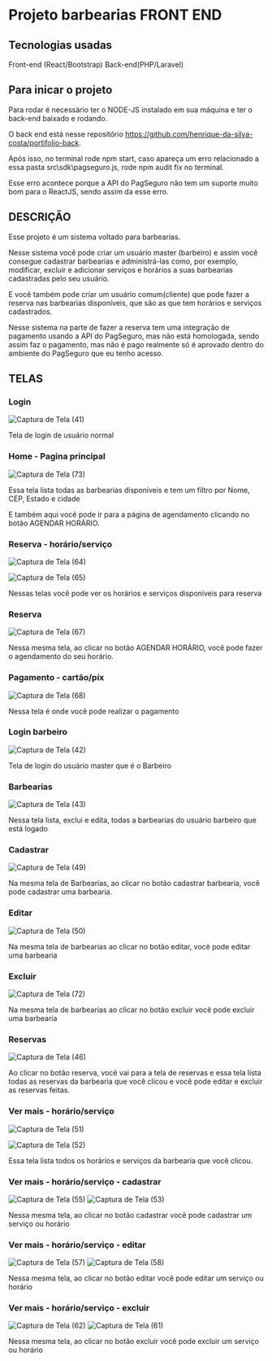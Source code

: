 
# Projeto barbearias FRONT END

## Tecnologias usadas

Front-end (React/Bootstrap)
Back-end(PHP/Laravel)

## Para inicar o projeto

Para rodar é necessário ter o NODE-JS instalado em sua máquina e ter o back-end baixado e rodando.

O back end está nesse repositório https://github.com/henrique-da-silva-costa/portifolio-back.

Após isso, no terminal rode npm start, caso apareça um erro relacionado a essa pasta src\sdk\pagseguro.js, rode npm audit fix no terminal.

Esse erro acontece porque a API do PagSeguro não tem um suporte muito bom para o ReactJS, sendo assim da esse erro.

## DESCRIÇÃO

Esse projeto é um sistema voltado para barbearias.

Nesse sistema você pode criar um usuário master (barbeiro) e assim você consegue cadastrar barbearias e administrá-las como, por exemplo, modificar, excluir e adicionar serviços e horários a suas barbearias cadastradas pelo seu usuário.

E você também pode criar um usuário comum(cliente) que pode fazer a reserva nas barbearias disponíveis, que são as que tem horários e serviços cadastrados.

Nesse sistema na parte de fazer a reserva tem uma integração de pagamento usando a API do PagSeguro, mas não está homologada, sendo assim faz o pagamento, mas não é pago realmente só é aprovado dentro do ambiente do PagSeguro que eu tenho acesso.

## TELAS

### Login

![Captura de Tela (41)](https://github.com/user-attachments/assets/23463bb7-b51b-481b-8d4a-c152fbc03972)

Tela de login de usuário normal 

### Home - Pagina principal

![Captura de Tela (73)](https://github.com/user-attachments/assets/c7995ed9-2f56-4249-afce-5059c1f7074b)


Essa tela lista todas as barbearias disponíveis e tem um filtro por Nome, CEP, Estado e cidade

E também aqui você pode ir para a página de agendamento clicando no botão AGENDAR HORÁRIO.

### Reserva - horário/serviço

![Captura de Tela (64)](https://github.com/user-attachments/assets/ef9dbda7-e0d7-48f2-8734-f42d00f3c76d)

![Captura de Tela (65)](https://github.com/user-attachments/assets/56e635f8-e44f-411a-8438-4392adf21d96)

Nessas telas você pode ver os horários e serviços disponíveis para reserva

### Reserva

![Captura de Tela (67)](https://github.com/user-attachments/assets/ed66ab13-691e-4ef3-93be-4fd5e95e9613)

Nessa mesma tela, ao clicar no botão AGENDAR HORÁRIO, você pode fazer o agendamento do seu horário.

### Pagamento - cartão/pix

![Captura de Tela (68)](https://github.com/user-attachments/assets/bfaecc55-dc81-4386-ab94-249dcb36d28c)

Nessa tela é onde você pode realizar o pagamento

### Login barbeiro

![Captura de Tela (42)](https://github.com/user-attachments/assets/ec8625dc-2c7c-4ed0-b5f0-76aa52d28eb9)

Tela de login do usuário master que é o Barbeiro

### Barbearias

![Captura de Tela (43)](https://github.com/user-attachments/assets/fc0bad1a-e821-4d12-93fc-40133cd9021d)

Nessa tela lista, exclui e edita, todas a barbearias do usuário barbeiro que está logado

### Cadastrar
![Captura de Tela (49)](https://github.com/user-attachments/assets/8bca2049-6d23-4c3f-9667-347ec1e9a516)

Na mesma tela de Barbearias, ao clicar no botão cadastrar barbearia, você pode cadastrar uma barbearia.

### Editar
![Captura de Tela (50)](https://github.com/user-attachments/assets/cf8cd22d-abe2-4fc0-acaf-89364fff71b1)

Na mesma tela de barbearias ao clicar no botão editar, você pode editar uma barbearia

### Excluir
![Captura de Tela (72)](https://github.com/user-attachments/assets/1c6e9814-219c-47f1-b475-6557e1ca6bdc)

Na mesma tela de barbearias ao clicar no botão excluir você pode excluir uma barbearia

### Reservas

![Captura de Tela (46)](https://github.com/user-attachments/assets/aadf62eb-d552-4e96-a2ee-ac0f8884f266)

Ao clicar no botão reserva, você vai para a tela de reservas e essa tela lista todas as reservas da barbearia que você clicou e você pode editar e excluir as reservas feitas.

### Ver mais - horário/serviço
![Captura de Tela (51)](https://github.com/user-attachments/assets/016dc08a-270e-4227-9b7e-9e81a01a8c19)

![Captura de Tela (52)](https://github.com/user-attachments/assets/c7ae9907-baaa-421e-a4db-4dabc2461f40)

Essa tela lista todos os horários e serviços da barbearia que você clicou.

### Ver mais - horário/serviço - cadastrar
![Captura de Tela (55)](https://github.com/user-attachments/assets/7815f072-0591-4679-b7e5-dc0be7a09fa6)
![Captura de Tela (53)](https://github.com/user-attachments/assets/85e5d5da-5ed7-4f93-8545-fe3299315444)

Nessa mesma tela, ao clicar no botão cadastrar você pode cadastrar um serviço ou horário

### Ver mais - horário/serviço - editar
![Captura de Tela (57)](https://github.com/user-attachments/assets/5775772c-52ed-42fd-be28-fdb0b5e9de7e)
![Captura de Tela (58)](https://github.com/user-attachments/assets/7ea1d93d-205a-4b72-8f34-6f1fbd5084ec)

Nessa mesma tela, ao clicar no botão editar você pode editar um serviço ou horário

### Ver mais - horário/serviço - excluir
![Captura de Tela (62)](https://github.com/user-attachments/assets/e257eb6e-d445-4bc8-8574-33a72d27f088)
![Captura de Tela (61)](https://github.com/user-attachments/assets/4ba957d6-934b-437e-a007-d9ccc23c70c3)

Nessa mesma tela, ao clicar no botão excluir você pode excluir um serviço ou horário



